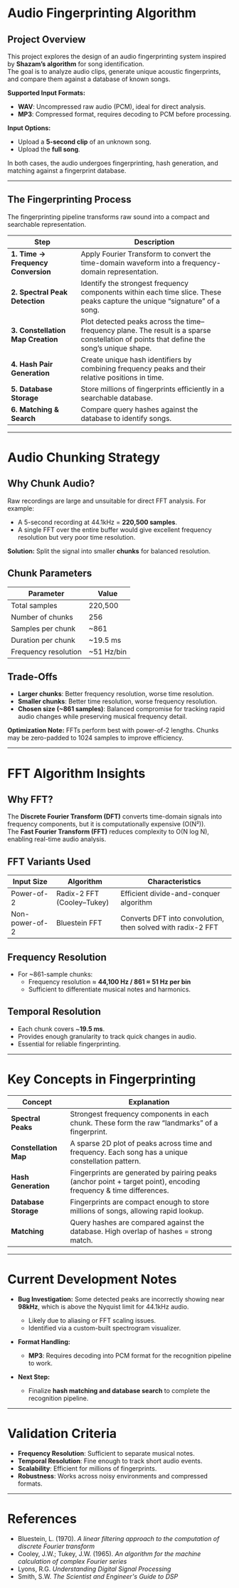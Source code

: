 # Audio Fingerprinting Algorithm

## Project Overview
This project explores the design of an audio fingerprinting system inspired by **Shazam’s algorithm** for song identification.  
The goal is to analyze audio clips, generate unique acoustic fingerprints, and compare them against a database of known songs.  

**Supported Input Formats:**  
- **WAV**: Uncompressed raw audio (PCM), ideal for direct analysis.  
- **MP3**: Compressed format, requires decoding to PCM before processing.  

**Input Options:**  
- Upload a **5-second clip** of an unknown song.  
- Upload the **full song**.  

In both cases, the audio undergoes fingerprinting, hash generation, and matching against a fingerprint database.  

---

## The Fingerprinting Process

The fingerprinting pipeline transforms raw sound into a compact and searchable representation.  

| Step | Description |
|------|-------------|
| **1. Time → Frequency Conversion** | Apply Fourier Transform to convert the time-domain waveform into a frequency-domain representation. |
| **2. Spectral Peak Detection** | Identify the strongest frequency components within each time slice. These peaks capture the unique “signature” of a song. |
| **3. Constellation Map Creation** | Plot detected peaks across the time–frequency plane. The result is a sparse constellation of points that define the song’s unique shape. |
| **4. Hash Pair Generation** | Create unique hash identifiers by combining frequency peaks and their relative positions in time. |
| **5. Database Storage** | Store millions of fingerprints efficiently in a searchable database. |
| **6. Matching & Search** | Compare query hashes against the database to identify songs. |

---

# Audio Chunking Strategy

## Why Chunk Audio?
Raw recordings are large and unsuitable for direct FFT analysis. For example:  
- A 5-second recording at 44.1kHz = **220,500 samples**.  
- A single FFT over the entire buffer would give excellent frequency resolution but very poor time resolution.  

**Solution:** Split the signal into smaller **chunks** for balanced resolution.  

## Chunk Parameters
| Parameter | Value |
|-----------|-------|
| Total samples | 220,500 |
| Number of chunks | 256 |
| Samples per chunk | ~861 |
| Duration per chunk | ~19.5 ms |
| Frequency resolution | ~51 Hz/bin |

## Trade-Offs
- **Larger chunks**: Better frequency resolution, worse time resolution.  
- **Smaller chunks**: Better time resolution, worse frequency resolution.  
- **Chosen size (~861 samples)**: Balanced compromise for tracking rapid audio changes while preserving musical frequency detail.  

**Optimization Note:** FFTs perform best with power-of-2 lengths. Chunks may be zero-padded to 1024 samples to improve efficiency.  

---

# FFT Algorithm Insights

## Why FFT?
The **Discrete Fourier Transform (DFT)** converts time-domain signals into frequency components, but it is computationally expensive (O(N²)).  
The **Fast Fourier Transform (FFT)** reduces complexity to O(N log N), enabling real-time audio analysis.  

## FFT Variants Used
| Input Size | Algorithm | Characteristics |
|------------|-----------|-----------------|
| Power-of-2 | Radix-2 FFT (Cooley–Tukey) | Efficient divide-and-conquer algorithm |
| Non-power-of-2 | Bluestein FFT | Converts DFT into convolution, then solved with radix-2 FFT |

## Frequency Resolution
- For ~861-sample chunks:  
  - Frequency resolution ≈ **44,100 Hz / 861 ≈ 51 Hz per bin**  
  - Sufficient to differentiate musical notes and harmonics.  

## Temporal Resolution
- Each chunk covers ~**19.5 ms**.  
- Provides enough granularity to track quick changes in audio.  
- Essential for reliable fingerprinting.  

---

# Key Concepts in Fingerprinting

| Concept | Explanation |
|---------|-------------|
| **Spectral Peaks** | Strongest frequency components in each chunk. These form the raw “landmarks” of a fingerprint. |
| **Constellation Map** | A sparse 2D plot of peaks across time and frequency. Each song has a unique constellation pattern. |
| **Hash Generation** | Fingerprints are generated by pairing peaks (anchor point + target point), encoding frequency & time differences. |
| **Database Storage** | Fingerprints are compact enough to store millions of songs, allowing rapid lookup. |
| **Matching** | Query hashes are compared against the database. High overlap of hashes = strong match. |

---

# Current Development Notes

- **Bug Investigation:** Some detected peaks are incorrectly showing near **98kHz**, which is above the Nyquist limit for 44.1kHz audio.  
  - Likely due to aliasing or FFT scaling issues.  
  - Identified via a custom-built spectrogram visualizer.  

- **Format Handling:**  
  - **MP3**: Requires decoding into PCM format for the recognition pipeline to work. 

- **Next Step:**  
  - Finalize **hash matching and database search** to complete the recognition pipeline.  

---

# Validation Criteria
- **Frequency Resolution**: Sufficient to separate musical notes.  
- **Temporal Resolution**: Fine enough to track short audio events.  
- **Scalability**: Efficient for millions of fingerprints.  
- **Robustness**: Works across noisy environments and compressed formats.  

---

# References
- Bluestein, L. (1970). *A linear filtering approach to the computation of discrete Fourier transform*  
- Cooley, J.W.; Tukey, J.W. (1965). *An algorithm for the machine calculation of complex Fourier series*  
- Lyons, R.G. *Understanding Digital Signal Processing*  
- Smith, S.W. *The Scientist and Engineer's Guide to DSP*  
